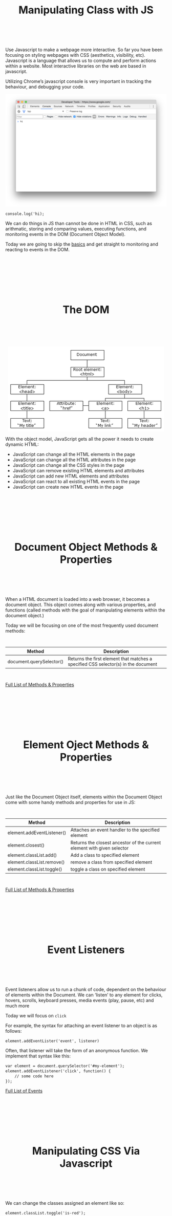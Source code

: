 <style>
	.container-lg {
		max-width: 650px !important;
	}
	h1 {
		text-align: center !important;
	}
	h2, h3 {
		margin: 5em 0 3em 0 !important;
		font-size: 2rem !important;
		text-align: center !important;
	}
	table {
		margin: 3em 0 !important;
	}
	.highlighter-rouge {
		margin: 2em 0 !important;
	}
	img {
		margin: auto !important;
		display: block !important;
	}
</style>

## Manipulating Class with JS

Use Javascript to make a webpage more interactive. So far you have been focusing on styling webpages with CSS (aesthetics, visibility, etc). Javascript is a language that allows us to compute and perform actions within a website. Most interactive libraries on the web are based in javascript.

Utilizing Chrome’s javascript console is very important in tracking the behaviour, and debugging your code.  

![console](assets/console.png)  

~~~
console.log('hi);
~~~

We can do things in JS than cannot be done in HTML in CSS, such as arithmatic, storing and comparing values, executing functions, and monitoring events in the DOM (Document Object Model).

Today we are going to skip the [basics](http://jsforcats.com/) and get straight to monitoring and reacting to events in the DOM. 
 
  
### The DOM

![HTML tree](assets/htmltree.gif)

> 
With the object model, JavaScript gets all the power it needs to create dynamic HTML:  

>
- JavaScript can change all the HTML elements in the page
- JavaScript can change all the HTML attributes in the page
- JavaScript can change all the CSS styles in the page
- JavaScript can remove existing HTML elements and attributes
- JavaScript can add new HTML elements and attributes
- JavaScript can react to all existing HTML events in the page
- JavaScript can create new HTML events in the page



### Document Object Methods & Properties  

When a HTML document is loaded into a web browser, it becomes a document object. This object comes along with various properties, and functions (called methods with the goal of manipulating elements within the document object.)

Today we will be focusing on one of the most frequently used document methods:


| Method | Description |
|--------|-------------|
| document.querySelector() | Returns the first element that matches a specified CSS selector(s) in the document |

[Full List of Methods & Properties](https://www.w3schools.com/jsref/dom_obj_document.asp)  



### Element Oject Methods & Properties  


Just like the Document Object itself, elements within the Document Object come with some handy methods and properties for use in JS:


| Method | Description |
|--------|-------------|
| element.addEventListener() | Attaches an event handler to the specified element |
| element.closest() | Returns the closest ancestor of the current element with given selector |
| element.classList.add() | Add a class to specified element |
| element.classList.remove() | remove a class from specified element |
| element.classList.toggle() | toggle a class on specified element |

[Full List of Methods & Properties](https://www.w3schools.com/jsref/dom_obj_all.asp) 



### Event Listeners

Event listeners allow us to run a chunk of code, dependent on the behaviour of elements within the Document. We can ‘listen’ to any element for clicks, hovers, scrolls, keyboard presses, media events (play, pause, etc) and much more

Today we will focus on `click`

For example, the syntax for attaching an event listener to an object is as follows:

~~~
element.addEventLister('event', listener)
~~~

Often, that listener will take the form of an anonymous function. We implement that syntax like this:

~~~
var element = document.querySelector('#my-element');
element.addEventListener('click', function() {
	// some code here
});
~~~

[Full List of Events](https://developer.mozilla.org/en-US/docs/Web/Events)



### Manipulating CSS Via Javascript  

We can change the classes assigned an element like so:

~~~
element.classList.toggle('is-red');
~~~



### Refereneces  

[Document Object Methods & Properties](https://www.w3schools.com/jsref/dom_obj_document.asp)  
[Element Oject Methods & Properties](https://www.w3schools.com/jsref/dom_obj_all.asp)  
[List of Events](https://developer.mozilla.org/en-US/docs/Web/Events)  
[CSS Transitions](https://developer.mozilla.org/en-US/docs/Web/CSS/transition)  
[CSS Animation](https://developer.mozilla.org/en-US/docs/Web/CSS/CSS_Animations/Using_CSS_animations)



### Further Reading 

[JS for Cats](http://jsforcats.com/)  
[Eloquent JS](http://eloquentjavascript.net/00_intro.html)  
[Eloquent JS: The Document Object Model](http://eloquentjavascript.net/13_dom.html)  
